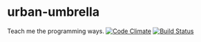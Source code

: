 # urban-umbrella
Teach me the programming ways.
[![Code Climate](https://codeclimate.com/github/catiediciuccio/urban-umbrella/badges/gpa.svg)](https://codeclimate.com/github/catiediciuccio/urban-umbrella)
[![Build Status](https://travis-ci.org/catiediciuccio/urban-umbrella.svg?branch=master)](https://travis-ci.org/catiediciuccio/urban-umbrella)
